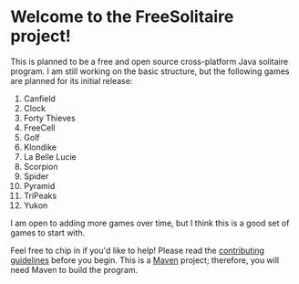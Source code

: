 # Welcome to the FreeSolitaire project!
This is planned to be a free and open source cross-platform Java solitaire program. I am still working on the basic structure, but the following games are planned for its initial release:
1. Canfield
2. Clock
3. Forty Thieves
4. FreeCell
5. Golf
6. Klondike
7. La Belle Lucie
8. Scorpion
9. Spider
10. Pyramid
11. TriPeaks
12. Yukon

I am open to adding more games over time, but I think this is a good set of games to start with.

Feel free to chip in if you'd like to help! Please read the [contributing guidelines](/CONTRIBUTING.md) before you begin. This is a [Maven](https://maven.apache.org/) project; therefore, you will need Maven to build the program.